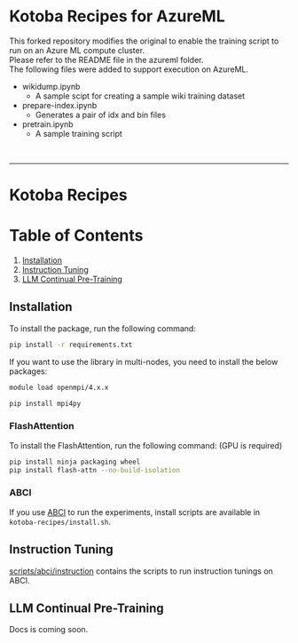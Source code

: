 # Kotoba Recipes for AzureML

This forked repository modifies the original to enable the training script to run on an Azure ML compute cluster.
<br>Please refer to the README file in the azureml folder.
<br>The following files were added to support execution on AzureML.
<ul>
  <li>wikidump.ipynb
    <ul>
      <li>A sample scipt for creating a sample wiki training dataset</li>      
    </ul>
  </il>
  <li>prepare-index.ipynb
    <ul>
      <li>Generates a pair of idx and bin files</li>      
    </ul>
  <li>pretrain.ipynb
    <ul>
      <li>A sample training script</li>      
    </ul>
  </li>
</ul>

<br>
<hr />

# Kotoba Recipes

# Table of Contents

1. [Installation](#installation)
2. [Instruction Tuning](#instruction-tuning)
3. [LLM Continual Pre-Training](#llm-continual-pre-training)

## Installation

To install the package, run the following command:

```bash
pip install -r requirements.txt
```

If you want to use the library in multi-nodes, you need to install the below packages:

```bash
module load openmpi/4.x.x

pip install mpi4py
```

### FlashAttention

To install the FlashAttention, run the following command: (GPU is required)

```bash
pip install ninja packaging wheel
pip install flash-attn --no-build-isolation
```

### ABCI

If you use [ABCI](https://abci.ai/) to run the experiments, install scripts are available in `kotoba-recipes/install.sh`.

## Instruction Tuning

[scripts/abci/instruction](scripts/abci/instruction) contains the scripts to run instruction tunings on ABCI.

## LLM Continual Pre-Training

Docs is coming soon.
